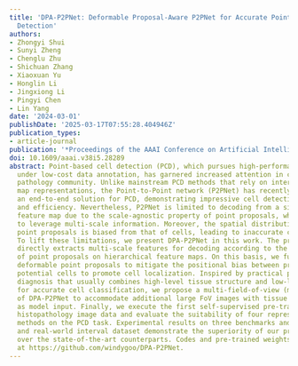 ```yaml
---
title: 'DPA-P2PNet: Deformable Proposal-Aware P2PNet for Accurate Point-Based Cell
  Detection'
authors:
- Zhongyi Shui
- Sunyi Zheng
- Chenglu Zhu
- Shichuan Zhang
- Xiaoxuan Yu
- Honglin Li
- Jingxiong Li
- Pingyi Chen
- Lin Yang
date: '2024-03-01'
publishDate: '2025-03-17T07:55:28.404946Z'
publication_types:
- article-journal
publication: '*Proceedings of the AAAI Conference on Artificial Intelligence*'
doi: 10.1609/aaai.v38i5.28289
abstract: Point-based cell detection (PCD), which pursues high-performance cell sensing
  under low-cost data annotation, has garnered increased attention in computational
  pathology community. Unlike mainstream PCD methods that rely on intermediate density
  map representations, the Point-to-Point network (P2PNet) has recently emerged as
  an end-to-end solution for PCD, demonstrating impressive cell detection accuracy
  and efficiency. Nevertheless, P2PNet is limited to decoding from a single-level
  feature map due to the scale-agnostic property of point proposals, which is insufficient
  to leverage multi-scale information. Moreover, the spatial distribution of pre-set
  point proposals is biased from that of cells, leading to inaccurate cell localization.
  To lift these limitations, we present DPA-P2PNet in this work. The proposed method
  directly extracts multi-scale features for decoding according to the coordinates
  of point proposals on hierarchical feature maps. On this basis, we further devise
  deformable point proposals to mitigate the positional bias between proposals and
  potential cells to promote cell localization. Inspired by practical pathological
  diagnosis that usually combines high-level tissue structure and low-level cell morphology
  for accurate cell classification, we propose a multi-field-of-view (mFoV) variant
  of DPA-P2PNet to accommodate additional large FoV images with tissue information
  as model input. Finally, we execute the first self-supervised pre-training on immunohistochemistry
  histopathology image data and evaluate the suitability of four representative self-supervised
  methods on the PCD task. Experimental results on three benchmarks and a large-scale
  and real-world interval dataset demonstrate the superiority of our proposed models
  over the state-of-the-art counterparts. Codes and pre-trained weights are available
  at https://github.com/windygoo/DPA-P2PNet.
---
```

